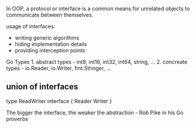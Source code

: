 In OOP, a protocol or interface is a common means for unrelated objects
to communicate between themselves.

usage of interfaces:
- writing generic algorithms
- hiding implementation details
- providing interception points

Go Types 
	1. abstract types - int8, int16, int32, int64, string, ...
	2. concreate types - io.Reader, io.Writer, fmt.Stringer, ...

union of interfaces
-------------------
type ReadWriter interface {
	Reader
	Writer
}

The bigger the interface, the weaker the abstraction - Rob Pike in his Go proverbs
